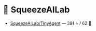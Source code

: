 # 👤 SqueezeAILab

- [SqueezeAILab/TinyAgent](https://github.com/SqueezeAILab/TinyAgent) — 391 ⭐️ / 62 🍴
